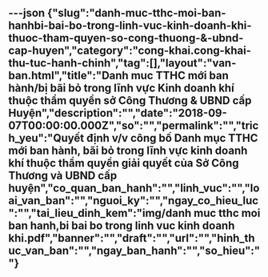 ---json
{"slug":"danh-muc-tthc-moi-ban-hanhbi-bai-bo-trong-linh-vuc-kinh-doanh-khi-thuoc-tham-quyen-so-cong-thuong-&-ubnd-cap-huyen","category":"cong-khai.cong-khai-thu-tuc-hanh-chinh","tag":[],"layout":"van-ban.html","title":"Danh muc TTHC mới ban hành/bị bãi bỏ trong lĩnh vực Kinh doanh khí thuộc thẩm quyền sở Công Thương & UBND cấp Huyện","description":"","date":"2018-09-07T00:00:00.000Z","so":"","permalink":"","trich_yeu":"Quyết định v/v công bố Danh mục TTHC mới ban hành, bãi bỏ trong lĩnh vực kinh doanh khí thuộc thẩm quyền giải quyết của Sở Công Thương và UBND cấp huyện","co_quan_ban_hanh":"","linh_vuc":"","loai_van_ban":"","nguoi_ky":"","ngay_co_hieu_luc":"","tai_lieu_dinh_kem":"img/danh muc tthc moi ban hanh,bi bai bo trong linh vuc kinh doanh khi.pdf","banner":"","draft":"","url":"","hinh_thuc_van_ban":"","ngay_ban_hanh":"","so_hieu":""}
---
